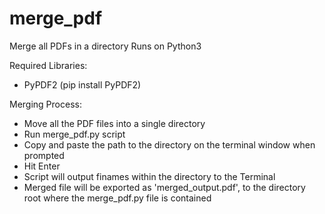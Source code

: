 # merge_pdf
Merge all PDFs in a directory
Runs on Python3

Required Libraries:
* PyPDF2 (pip install PyPDF2)

Merging Process:
* Move all the PDF files into a single directory
* Run merge_pdf.py script
* Copy and paste the path to the directory on the terminal window when prompted
* Hit Enter
* Script will output finames within the directory to the Terminal
* Merged file will be exported as 'merged_output.pdf', to the directory root where the merge_pdf.py file is contained 

